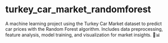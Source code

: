 # turkey_car_market_randomforest
A machine learning project using the Turkey Car Market dataset to predict car prices with the Random Forest algorithm. Includes data preprocessing, feature analysis, model training, and visualization for market insights. 🚗📊
